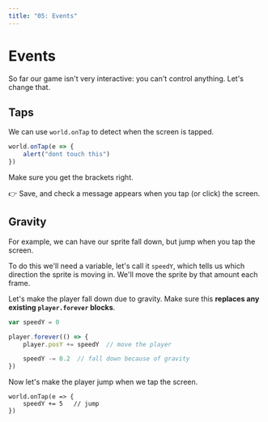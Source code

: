 ```yaml
---
title: "05: Events"
---
```


# Events

So far our game isn't very interactive: you can't control anything. Let's change that.


## Taps

We can use `world.onTap` to detect when the screen is tapped.

```js
world.onTap(e => {
    alert("dont touch this")
})
```

Make sure you get the brackets right.

👉 Save, and check a message appears when you tap (or click) the screen.


## Gravity

For example, we can have our sprite fall down, but jump when you tap the screen.

To do this we'll need a variable, let's call it `speedY`, which tells us which direction the sprite is moving in. We'll move the sprite by that amount each frame. 

Let's make the player fall down due to gravity. Make sure this **replaces any existing `player.forever` blocks**.

```js
var speedY = 0

player.forever(() => {
    player.posY += speedY  // move the player

    speedY -= 0.2  // fall down because of gravity
})
```

Now let's make the player jump when we tap the screen.

```
world.onTap(e => {
    speedY += 5   // jump
})
```


